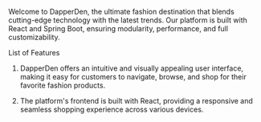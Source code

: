 Welcome to DapperDen, the ultimate fashion destination that blends cutting-edge technology with the latest trends. Our platform is built with React and Spring Boot, ensuring modularity, performance, and full customizability.

List of Features
1) DapperDen offers an intuitive and visually appealing user interface, making it easy for customers to navigate, browse, and shop for their favorite fashion products.

2) The platform's frontend is built with React, providing a responsive and seamless shopping experience across various devices.

